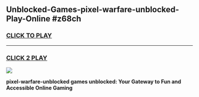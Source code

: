 
## Unblocked-Games-pixel-warfare-unblocked-Play-Online #z68ch
<h3>
<a href="https://news.freeplayer.one?title=pixel-warfare-unblocked&ref=3">CLICK TO PLAY</a></h3>
<hr>

<h3>
<a href="https://news.freeplayer.one?title=pixel-warfare-unblocked&ref=3">CLICK 2 PLAY</a>
  
</h3>

<a href="https://news.freeplayer.one?title=pixel-warfare-unblocked&ref=3"><img src="https://clearcache.store/games.png"></a>


**pixel-warfare-unblocked games unblocked: Your Gateway to Fun and Accessible Online Gaming**
